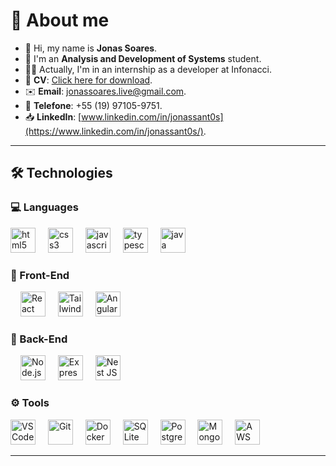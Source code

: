 # 👋 About me

- 🖖 Hi, my name is **Jonas Soares**.  
- 📖 I'm an **Analysis and Development of Systems** student.  
- 🏃‍♂️ Actually, I'm in an internship as a developer at Infonacci.  
- 📄 **CV**: [Click here for download](https://github.com/jonassantoss/jonassantoss/blob/main/CV.pdf).  
- ✉️ **Email**: [jonassoares.live@gmail.com](mailto:jonassoares.live@gmail.com).  
- 📲 **Telefone**: +55 (19) 97105-9751.  
- 📥 **LinkedIn**: [www.linkedin.com/in/jonassant0s](https://www.linkedin.com/in/jonassant0s/).

---

## 🛠 Technologies

### 💻 Languages  
<div align="left">
  <img src="https://cdn.jsdelivr.net/gh/devicons/devicon/icons/html5/html5-original.svg" height="40" alt="html5 logo"  />
  <img width="12" />
  <img src="https://cdn.jsdelivr.net/gh/devicons/devicon/icons/css3/css3-original.svg" height="40" alt="css3 logo"  />
  <img width="12" />
  <img src="https://cdn.jsdelivr.net/gh/devicons/devicon/icons/javascript/javascript-original.svg" height="40" alt="javascript logo"  />
  <img width="12" />
  <img src="https://cdn.jsdelivr.net/gh/devicons/devicon/icons/typescript/typescript-original.svg" height="40" alt="typescript logo"  />
  <img width="12" />
  <img src="https://cdn.jsdelivr.net/gh/devicons/devicon/icons/java/java-original.svg" height="40" alt="java logo"  />
</div>

### 🎨 Front-End  
<div>
  <img width="12" />
  <img src="https://cdn.jsdelivr.net/gh/devicons/devicon/icons/react/react-original.svg" height="40" alt="React" />
  <img width="12" />
  <img src="https://skillicons.dev/icons?i=tailwind" height="40" alt="TailwindCSS" />
  <img width="12" />
  <img src="https://skillicons.dev/icons?i=angular" height="40" alt="AngularJS" />
  
</div>

### 🔧 Back-End  
<div>
  <img width="12" />
  <img src="https://cdn.simpleicons.org/nodedotjs/339933" height="40" alt="Node.js" />
  <img width="12" />
  <img src="https://skillicons.dev/icons?i=express" height="40" alt="Express.js" />
  <img width="12" />
  <img src="https://skillicons.dev/icons?i=nest" height="40" alt="Nest JS" />
</div>

### ⚙️ Tools  
<div>
  <img src="https://cdn.jsdelivr.net/gh/devicons/devicon/icons/vscode/vscode-original.svg" height="40" alt="VS Code" />
  <img width="12" />
  <img src="https://cdn.jsdelivr.net/gh/devicons/devicon/icons/git/git-original.svg" height="40" alt="Git" />
  <img width="12" />
  <img src="https://cdn.jsdelivr.net/gh/devicons/devicon/icons/docker/docker-original.svg" height="40" alt="Docker" />
  <img width="12" />
  <img src="https://cdn.jsdelivr.net/gh/devicons/devicon/icons/sqlite/sqlite-original.svg" height="40" alt="SQLite" />
  <img width="12" />
  <img src="https://cdn.jsdelivr.net/gh/devicons/devicon/icons/postgresql/postgresql-original.svg" height="40" alt="PostgreSQL" />
  <img width="12" />
  <img src="https://cdn.jsdelivr.net/gh/devicons/devicon/icons/mongodb/mongodb-original.svg" height="40" alt="MongoDB" />
  <img width="12" />
  <img src="https://skillicons.dev/icons?i=aws" height="40" alt="AWS" />
</div>

---
